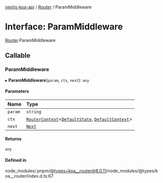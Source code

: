 [nextjs-koa-api](../README.md) / [Router](../modules/Router.md) / ParamMiddleware

# Interface: ParamMiddleware

[Router](../modules/Router.md).ParamMiddleware

## Callable

### ParamMiddleware

▸ **ParamMiddleware**(`param`, `ctx`, `next`): `any`

#### Parameters

| Name    | Type                                                                                                                                     |
| :------ | :--------------------------------------------------------------------------------------------------------------------------------------- |
| `param` | `string`                                                                                                                                 |
| `ctx`   | [`RouterContext`](../modules/Router.md#routercontext)<[`DefaultState`](Koa.DefaultState.md), [`DefaultContext`](Koa.DefaultContext.md)\> |
| `next`  | [`Next`](../modules/Koa.md#next)                                                                                                         |

#### Returns

`any`

#### Defined in

node_modules/.pnpm/@types+koa__router@8.0.11/node_modules/@types/koa\_\_router/index.d.ts:67
